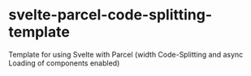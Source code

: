 # svelte-parcel-code-splitting-template
Template for using Svelte with Parcel (width Code-Splitting and async Loading of components enabled)
